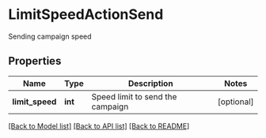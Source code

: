 # LimitSpeedActionSend

Sending campaign speed
## Properties
Name | Type | Description | Notes
------------ | ------------- | ------------- | -------------
**limit_speed** | **int** | Speed limit to send the campaign | [optional] 

[[Back to Model list]](../README.md#documentation-for-models) [[Back to API list]](../README.md#documentation-for-api-endpoints) [[Back to README]](../README.md)


